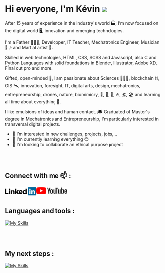 # Hi everyone, I'm Kévin <img src="https://media.giphy.com/media/hvRJCLFzcasrR4ia7z/giphy.gif" width="50px">
After 15 years of experience in the industry's world 🏭; I’m now focused on the digital world 🖥️, innovation and emerging technologies. 

I'm a Father 👨‍👧‍👦, Developper, IT Teacher, Mechatronics Engineer, Musician 🥁 🎶  and Martial artist 🥋.

Skilled in web technologies, HTML, CSS, SCSS and Javascript, also C and Python Languages with solid foundations in Blender, Illustrator, Adobe XD, Final cut pro and more. 

Gifted, open-minded 🧠, I am passionate about Sciences 👨🏻‍🔬, blockchain ⛓️, GIS 🛰️, innovation, foresight, IT, digital arts, design, mechatronics, entrepreneurship, drones, nature, biomimicry, 🐶, 🌊, 🎣, ⛵, 🏄‍, 🏖️ and learning all time about everything 📖. 

I like emulsions of ideas and human contact.
🎓 Graduated of Master's degree in Mechatronics and Entrepreneurship, I'm particularly interested in transversal digital projects.

- 👀 I’m interested in new challenges, projects, jobs,...
- 🌱 I’m currently learning everything 😊
- 💞️ I'm looking to collaborate an ethical purpose project

<br>
<br>

## Connect with me 📫 :
[<img align="left" alt="Kevin | Linkedin" width="100" src="https://github.com/kevinbdx35/Logos/blob/main/svg/linkedin.svg" />][linkedin]
[<img align="left" alt="Kevin | Youtube" width="100" src="https://github.com/kevinbdx35/Logos/blob/main/svg/youtube-6.svg" />][youtube]

<br>
<br>

## Languages and tools :
[![My Skills](https://skillicons.dev/icons?i=js,html,css,nodejs,react,sass,py,postgres,c,wordpress,vscode,bash,git,linux,md,blender,figma,ai&perline=10)](https://skillicons.dev)
 
<br>
<br>

## My next steps :
[![My Skills](https://skillicons.dev/icons?i=docker,ts,flutter,dart,rust,clojure,vim,go&perline=10)](https://skillicons.dev)

<br>
<br>

[website]:https://kevinbdx35.github.io/kevinb/
[youtube]: https://youtube.com
[linkedin]: https://www.linkedin.com/in/kbdx35/
